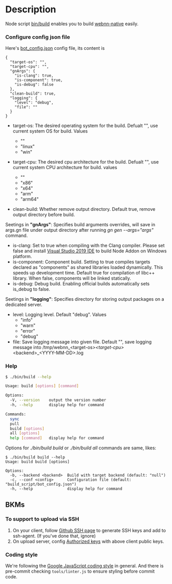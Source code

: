 # Description

Node script [bin/build](./bin/build) enables you to build [webnn-native](https://github.com/otcshare/webnn-native) easily.

### Configure config json file
Here's [bot_config.json](./bot_config.json) config file, its content is

```
{
  "target-os": "",
  "target-cpu": "",
  "gnArgs": {
    "is-clang": true,
    "is-component": true,
    "is-debug": false
  },
  "clean-build": true,
  "logging": {
    "level": "debug",
    "file": ""
  }
}
```
- target-os: The desired operating system for the build. Defualt "", use current system OS for build. Values
  - ""
  - "linux"
  - "win"

- target-cpu: The desired cpu architecture for the build. Defualt "", use current system CPU architecture for build. values
  - ""
  - "x86"
  - "x64"
  - "arm"
  - "arm64"

- clean-build: Whether remove output directory. Default true, remove output directory before build.

Seetings in **"gnArgs"**: Specifies build arguments overrides, will save in args.gn file under output directory after running *gn gen --args="args"* command.
- is-clang: Set to true when compiling with the Clang compiler. Please set false and install [Visual Studio 2019 IDE](https://visualstudio.microsoft.com/downloads/) to build Node Addon on Windows platform.
- is-component: Component build. Setting to true compiles targets declared as "components" as shared libraries loaded dynamically. This speeds up development time. Default true for compilation of libc++ library. When false, components will be linked statically.
- is-debug: Debug build. Enabling official builds automatically sets is_debug to false.

Seetings in **"logging"**: Specifies directory for storing output packages on a dedicated server.
- level: Logging level. Default "debug". Values
  - "info"
  - "warn"
  - "error"
  - "debug"
- file: Save logging message into given file. Default "", save logging message into /tmp/webnn_\<target-os\>_\<target-cpu\>_\<backend\>_\<YYYY-MM-DD\>.log

### Help
```sh
$ ./bin/build --help

Usage: build [options] [command]

Options:
  -V, --version    output the version number
  -h, --help       display help for command

Commands:
  sync
  pull
  build [options]
  all [options]
  help [command]   display help for command
```

Options for *./bin/build build* or *./bin/build all* commands are same, likes:
```
$ ./bin/build build --help
Usage: build build [options]

Options:
  -b, --backend <backend>  Build with target backend (default: "null")
  -c, --conf <config>      Configuration file (default: "build_script/bot_config.json")
  -h, --help               display help for command
```

## BKMs
### To support to upload via SSH
1. On your client, follow [Github SSH page](https://help.github.com/articles/connecting-to-github-with-ssh/) to generate SSH keys and add to ssh-agent. (If you've done that, ignore)
2. On upload server, config [Authorized keys](https://www.ssh.com/ssh/authorized_keys/) with above client public keys.

### Coding style
We're following the [Google JavaScript coding style](https://google.github.io/styleguide/jsguide.html) in general. And there is pre-commit checking `tools/linter.js` to ensure styling before commit code.